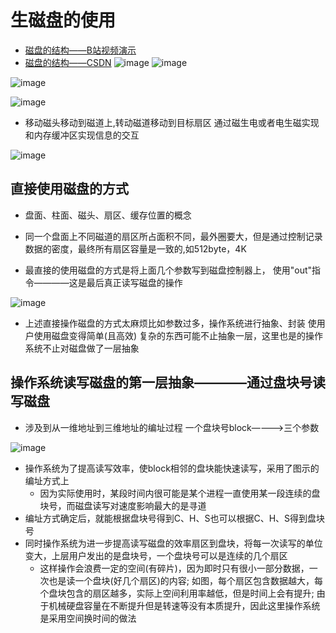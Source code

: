 # 生磁盘的使用  

* [磁盘的结构——B站视频演示](https://www.bilibili.com/video/BV1ET4y1w7De?spm_id_from=333.337.search-card.all.click)
* [磁盘的结构——CSDN](https://blog.csdn.net/weixin_46946895/article/details/108978100)
![image](https://user-images.githubusercontent.com/58176267/169259005-6ed7267b-80f2-4f1c-ab89-a7d565962f14.png)
![image](https://user-images.githubusercontent.com/58176267/169259067-fcfe12a2-42f0-4673-a085-e43ecb22c322.png)

![image](https://user-images.githubusercontent.com/58176267/169246036-490265e1-92c5-4828-86a7-aa9efa90f488.png)

![image](https://user-images.githubusercontent.com/58176267/169246288-7eb9aed3-0707-4491-b490-dc07b557a865.png)


* 移动磁头移动到磁道上,转动磁道移动到目标扇区   通过磁生电或者电生磁实现和内存缓冲区实现信息的交互

![image](https://user-images.githubusercontent.com/58176267/169247057-c38d838c-3c3d-4604-93d4-beebaf39631f.png)



## 直接使用磁盘的方式  

* 盘面、柱面、磁头、扇区、缓存位置的概念  
* 同一个盘面上不同磁道的扇区所占面积不同，最外圈要大，但是通过控制记录数据的密度，最终所有扇区容量是一致的,如512byte，4K 

* 最直接的使用磁盘的方式是将上面几个参数写到磁盘控制器上， 使用"out"指令————这是最后真正读写磁盘的操作  

![image](https://user-images.githubusercontent.com/58176267/169248272-5439e019-7a5c-4cc3-9005-a01576f4ccb5.png)


* 上述直接操作磁盘的方式太麻烦比如参数过多，操作系统进行抽象、封装  使用户使用磁盘变得简单(且高效)       复杂的东西可能不止抽象一层，这里也是的操作系统不止对磁盘做了一层抽象   

## 操作系统读写磁盘的第一层抽象————通过盘块号读写磁盘  

* 涉及到从一维地址到三维地址的编址过程   一个盘块号block————>三个参数  

![image](https://user-images.githubusercontent.com/58176267/169252223-683182e4-877c-438d-a89a-66c4bc1df1e6.png)

* 操作系统为了提高读写效率，使block相邻的盘块能快速读写，采用了图示的编址方式上
    * 因为实际使用时，某段时间内很可能是某个进程一直使用某一段连续的盘块号，而磁盘读写对速度影响最大的是寻道
* 编址方式确定后，就能根据盘块号得到C、H、S也可以根据C、H、S得到盘块号 
* 同时操作系统为进一步提高读写磁盘的效率扇区到盘块，将每一次读写的单位变大，上层用户发出的是盘块号，一个盘块号可以是连续的几个扇区
    * 这样操作会浪费一定的空间(有碎片)，因为即时只有很小一部分数据，一次也是读一个盘块(好几个扇区)的内容; 如图，每个扇区包含数据越大，每个盘块包含的扇区越多，实际上空间利用率越低，但是时间上会有提升; 由于机械硬盘容量在不断提升但是转速等没有本质提升，因此这里操作系统是采用空间换时间的做法  

 



